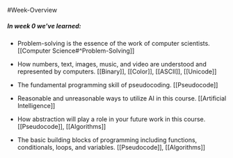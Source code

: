 #Week-Overview 
##### **In week 0 we've learned:**

-   Problem-solving is the essence of the work of computer scientists.
		[[Computer Science#^Problem-Solving]]

- How numbers, text, images, music, and video are understood and represented by computers.
		[[Binary]], [[Color]], [[ASCII]], [[Unicode]]
 
- The fundamental programming skill of pseudocoding.
		[[Pseudocode]]
	
- Reasonable and unreasonable ways to utilize AI in this course.
		[[Artificial Intelligence]]

- How abstraction will play a role in your future work in this course.
		[[Pseudocode]], [[Algorithms]]
			
- The basic building blocks of programming including functions, conditionals, loops, and variables.
		[[Pseudocode]], [[Algorithms]]